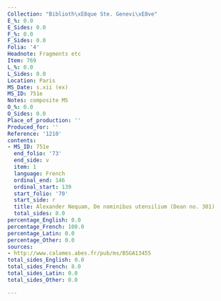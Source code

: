 ```yaml
---
Collection: "Biblioth\xE8que Ste. Genevi\xE8ve"
E_%: 0.0
E_Sides: 0.0
F_%: 0.0
F_Sides: 0.0
Folia: '4'
Headnote: Fragments etc
Item: 769
L_%: 0.0
L_Sides: 0.0
Location: Paris
MS_Date: s.xii (ex)
MS_ID: 751e
Notes: composite MS
O_%: 0.0
O_Sides: 0.0
Place_of_production: ''
Produced_for: ''
Reference: '1210'
contents:
- MS_ID: 751e
  end_folio: '73'
  end_side: v
  item: 1
  language: French
  ordinal_end: 146
  ordinal_start: 139
  start_folio: '70'
  start_side: r
  title: Alexander Nequam, De nominibus utensilium (Dean no. 301)
  total_sides: 8.0
percentage_English: 0.0
percentage_French: 100.0
percentage_Latin: 0.0
percentage_Other: 0.0
sources:
- http://www.calames.abes.fr/pub/ms/BSGA13455
total_sides_English: 0.0
total_sides_French: 8.0
total_sides_Latin: 0.0
total_sides_Other: 0.0

---
```

